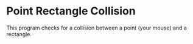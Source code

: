 # Point Rectangle Collision
This program checks for a collision between a point (your mouse) and a rectangle.
